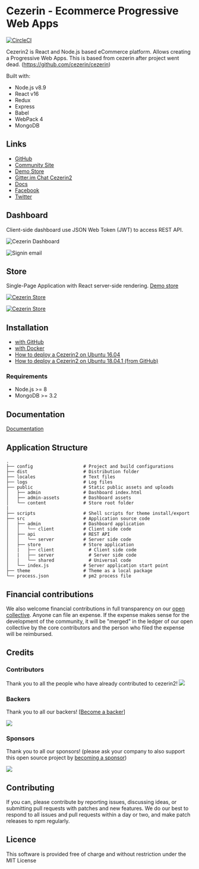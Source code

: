 # Cezerin - Ecommerce Progressive Web Apps

[![CircleCI](https://circleci.com/gh/Cezerin2/cezerin2/tree/master.svg?style=svg)](https://circleci.com/gh/Cezerin2/cezerin2/tree/master)


Cezerin2 is React and Node.js based eCommerce platform. Allows creating a Progressive Web Apps. This is based from cezerin after project went dead. (https://github.com/cezerin/cezerin)

Built with:
* Node.js v8.9
* React v16
* Redux
* Express
* Babel
* WebPack 4
* MongoDB

## Links
- [GitHub](https://github.com/cezerin2/cezerin2)
- [Community Site](https://cezerin.org)
- [Demo Store](https://store.cezerin.com)
- [Gitter.im Chat Cezerin2](https://gitter.im/cezerin2)
- [Docs](https://github.com/cezerin2/cezerin2/blob/master/docs)
- [Facebook](https://facebook.com/cezerin)
- [Twitter](https://twitter.com/cezerin2)

## Dashboard
Client-side dashboard use JSON Web Token (JWT) to access REST API.

![Cezerin Dashboard](https://cezerin.com/assets/images/cezerin-dashboard-products.png?)

![Signin email](https://cezerin.com/assets/images/cezerin-signin-email.png)

## Store
Single-Page Application with React server-side rendering. [Demo store](https://store.cezerin.com)

[![Cezerin Store](https://cezerin.com/assets/images/cezerin-mobile-product.png)](https://store.cezerin.com)

[![Cezerin Store](https://cezerin.com/assets/images/cezerin-mobile-order-summary.png)](https://store.cezerin.com)

## Installation

- [with GitHub](https://github.com/cezerin2/cezerin2/blob/master/docs/using-source-code.md)
- [with Docker](https://github.com/cezerin2/cezerin2/blob/master/docs/using-docker.md)
- [How to deploy a Cezerin2 on Ubuntu 16.04](https://github.com/cezerin2/cezerin2/blob/master/docs/how-to-deploy-a-cezerin2-on-ubuntu-16-04.md)
- [How to deploy a Cezerin2 on Ubuntu 18.04.1 (from GitHub)](https://github.com/cezerin2/cezerin2/blob/master/docs/how-to-deploy-a-cezerin2-on-ubuntu-18-04-1-github.md)

### Requirements
* Node.js >= 8
* MongoDB >= 3.2


## Documentation

[Documentation](https://github.com/cezerin2/cezerin2/tree/master/docs)


## Application Structure

```
.
├── config                   # Project and build configurations
├── dist                     # Distribution folder
├── locales                  # Text files
├── logs                     # Log files
├── public                   # Static public assets and uploads
│   ├── admin                # Dashboard index.html
│   ├── admin-assets         # Dashboard assets
│   └── content              # Store root folder
|
├── scripts                  # Shell scripts for theme install/export
├── src                      # Application source code
│   ├── admin                # Dashboard application
│   │   └── client           # Client side code
│   ├── api                  # REST API
│   │   └── server           # Server side code
│   ├── store                # Store application
│   |   ├── client             # Client side code
│   |   ├── server             # Server side code
│   |   └── shared             # Universal code
│   └── index.js             # Server application start point
├── theme                    # Theme as a local package
└── process.json             # pm2 process file
```
## Financial contributions

We also welcome financial contributions in full transparency on our [open collective](https://opencollective.com/cezerin2).
Anyone can file an expense. If the expense makes sense for the development of the community, it will be "merged" in the ledger of our open collective by the core contributors and the person who filed the expense will be reimbursed.

## Credits


### Contributors

Thank you to all the people who have already contributed to cezerin2!
<a href="https://github.com/Cezerin2/cezerin2/graphs/contributors"><img src="https://opencollective.com/cezerin2/contributors.svg?width=890" /></a>


### Backers

Thank you to all our backers! [[Become a backer](https://opencollective.com/cezerin2#backer)]

<a href="https://opencollective.com/cezerin2#backers" target="_blank"><img src="https://opencollective.com/cezerin2/tiers/backer.svg?avatarHeight=36&width=600"></a>


### Sponsors

Thank you to all our sponsors! (please ask your company to also support this open source project by [becoming a sponsor](https://opencollective.com/cezerin2#sponsor))

<a href="https://opencollective.com/cezerin2#sponsor" target="_blank"><img src="https://opencollective.com/cezerin2/tiers/sponsor.svg?avatarHeight=36&width=600"></a>


## Contributing

If you can, please contribute by reporting issues, discussing ideas, or submitting pull requests with patches and new features. We do our best to respond to all issues and pull requests within a day or two, and make patch releases to npm regularly.


## Licence

This software is provided free of charge and without restriction under the MIT License
